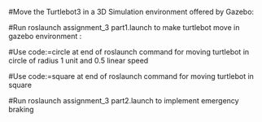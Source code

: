 #Move the Turtlebot3 in a 3D Simulation environment offered by Gazebo:

#Run roslaunch assignment_3 part1.launch to make turtlebot move in gazebo environment : 

#Use code:=circle at end of roslaunch command for moving turtlebot in circle of radius 1 unit and 0.5 linear speed

#Use code:=square at end of roslaunch command for moving turtlebot in square 

#Run roslaunch assignment_3 part2.launch to implement emergency braking
